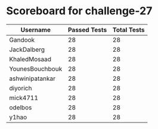 # Scoreboard for challenge-27
| Username   | Passed Tests | Total Tests |
|------------|--------------|-------------|
| Gandook | 28 | 28 |
| JackDalberg | 28 | 28 |
| KhaledMosaad | 28 | 28 |
| YounesBouchbouk | 28 | 28 |
| ashwinipatankar | 28 | 28 |
| diyorich | 28 | 28 |
| mick4711 | 28 | 28 |
| odelbos | 28 | 28 |
| y1hao | 28 | 28 |
